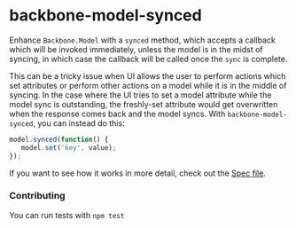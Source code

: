 # backbone-model-synced
Enhance `Backbone.Model` with a `synced` method, which accepts a callback which will be invoked immediately, unless the model is in the midst of syncing, in which case the callback will be called once the `sync` is complete.

This can be a tricky issue when  UI allows the user to perform actions which set attributes or perform other actions on a model while it is in the middle of syncing.  In the case where the UI tries to set a model attribute while the model sync is outstanding, the freshly-set attribute would get overwritten when the response comes back and the model syncs. With `backbone-model-synced`, you can instead do this:
   
```javascript
model.synced(function() {
   model.set('key', value);
});
```

If you want to see how it works in more detail, check out the [Spec file](test/ModelSyncedSetSpec.js).

### Contributing

You can run tests with `npm test`